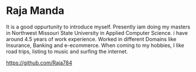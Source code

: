 # Raja Manda
It is a good oppurtunity to introduce myself. Presently iam doing my masters in Northwest Missouri State University in Applied Computer Science. i have around 4.5 years of work experience. Worked in different Domains like Insurance, Banking and e-ecommerce. When coming to my hobbies, I like road trips, listing to music and surfing the internet.

https://github.com/Raja784
